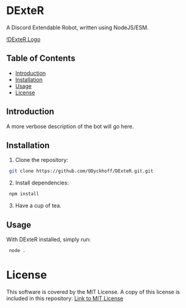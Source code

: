 # DExteR
A Discord Extendable Robot, written using NodeJS/ESM.

[!DExteR Logo](assets/img/core/dexter-logo-transparent)

## Table of Contents
- [Introduction](#introduction)
- [Installation](#installation)
- [Usage](#usage)
- [License](#license)

## Introduction
A more verbose description of the bot will go here.

## Installation
1. Clone the repository:
```bash
 git clone https://github.com/ODyckhoff/DExteR.git.git
```

2. Install dependencies:
```bash
 npm install
 ```

3. Have a cup of tea.

## Usage
With DExteR installed, simply run:
```bash
 node .
```

# License
This software is covered by the MIT License. A copy of this license is included in this repository: [Link to MIT License](LICENSE)
